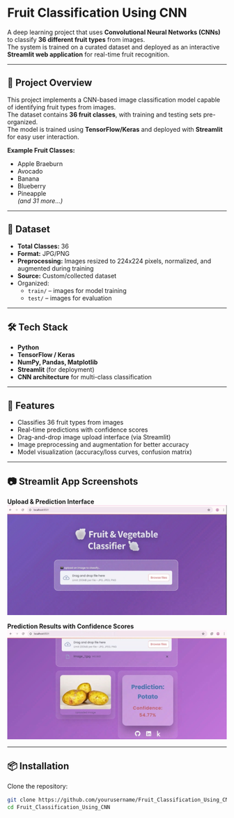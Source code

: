 # Fruit Classification Using CNN

A deep learning project that uses **Convolutional Neural Networks (CNNs)** to classify **36 different fruit types** from images.  
The system is trained on a curated dataset and deployed as an interactive **Streamlit web application** for real-time fruit recognition.

---

## 📌 Project Overview

This project implements a CNN-based image classification model capable of identifying fruit types from images.  
The dataset contains **36 fruit classes**, with training and testing sets pre-organized.  
The model is trained using **TensorFlow/Keras** and deployed with **Streamlit** for easy user interaction.

**Example Fruit Classes:**
- Apple Braeburn  
- Avocado  
- Banana  
- Blueberry  
- Pineapple  
*(and 31 more...)*

---

## 📂 Dataset

- **Total Classes:** 36
- **Format:** JPG/PNG
- **Preprocessing:** Images resized to 224x224 pixels, normalized, and augmented during training
- **Source:** Custom/collected dataset
- Organized:
  - `train/` – images for model training
  - `test/` – images for evaluation

---

## 🛠 Tech Stack

- **Python**
- **TensorFlow / Keras**
- **NumPy, Pandas, Matplotlib**
- **Streamlit** (for deployment)
- **CNN architecture** for multi-class classification

---

## 🚀 Features

- Classifies 36 fruit types from images
- Real-time predictions with confidence scores
- Drag-and-drop image upload interface (via Streamlit)
- Image preprocessing and augmentation for better accuracy
- Model visualization (accuracy/loss curves, confusion matrix)

---

## 📷 Streamlit App Screenshots

**Upload & Prediction Interface**  
![Streamlit Upload](interface.png)

**Prediction Results with Confidence Scores**  
![Streamlit Prediction](predictions.png)


---

## 📦 Installation

Clone the repository:
```bash
git clone https://github.com/yourusername/Fruit_Classification_Using_CNN.git
cd Fruit_Classification_Using_CNN
